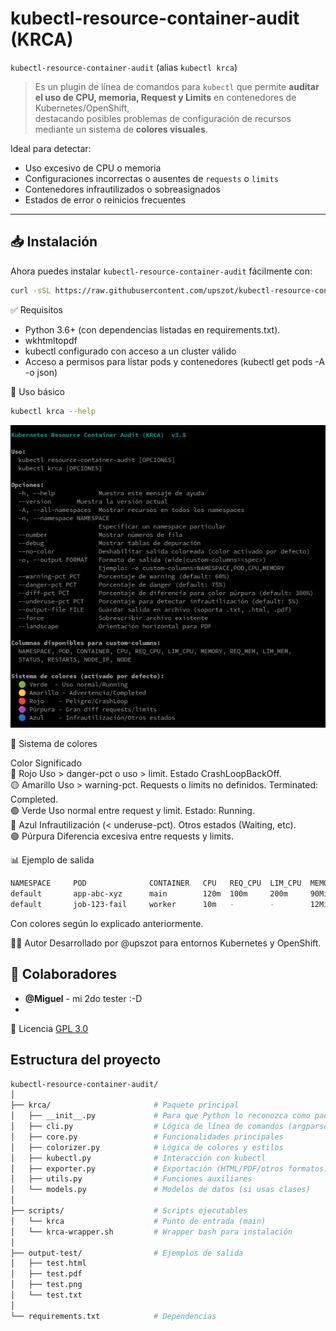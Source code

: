 # kubectl-resource-container-audit (KRCA)

`kubectl-resource-container-audit` (alias `kubectl krca`) 
> Es un plugin de línea de comandos para `kubectl` que permite **auditar el uso de CPU,  memoria, Request y Limits** en contenedores de Kubernetes/OpenShift, </br>
> destacando posibles problemas de configuración de recursos mediante un sistema de **colores visuales**.

Ideal para detectar:

- Uso excesivo de CPU o memoria
- Configuraciones incorrectas o ausentes de `requests` o `limits`
- Contenedores infrautilizados o sobreasignados
- Estados de error o reinicios frecuentes

---

## 📥 Instalación  
Ahora puedes instalar `kubectl-resource-container-audit` fácilmente con:  

```bash
curl -sSL https://raw.githubusercontent.com/upszot/kubectl-resource-container-audit/refs/heads/master/install.sh | bash
```

✅ Requisitos
 - Python 3.6+ (con dependencias listadas en requirements.txt).
 - wkhtmltopdf
 - kubectl configurado con acceso a un cluster válido
 - Acceso a permisos para listar pods y contenedores (kubectl get pods -A -o json)



🚀 Uso básico

```sh
kubectl krca --help
```
![KRCA en acción](.img/krca--help.png)

🎨 Sistema de colores

Color	Significado </br>
🔴 Rojo	Uso > danger-pct o uso > limit. Estado CrashLoopBackOff. </br>
🟡 Amarillo	Uso > warning-pct. Requests o limits no definidos. Terminated: Completed. </br>
🟢 Verde	Uso normal entre request y limit. Estado: Running. </br>
🔵 Azul	Infrautilización (< underuse-pct). Otros estados (Waiting, etc). </br>
🟣 Púrpura	Diferencia excesiva entre requests y limits. </br>



📊 Ejemplo de salida
```sh
NAMESPACE     POD              CONTAINER   CPU   REQ_CPU  LIM_CPU  MEMORY  REQ_MEM  LIM_MEM  STATUS        RESTARTS
default       app-abc-xyz      main        120m  100m     200m     90Mi    128Mi    512Mi    Running       0
default       job-123-fail     worker      10m   -        -        12Mi    -        -        CrashLoop...  4
```
Con colores según lo explicado anteriormente.


🧑‍💻 Autor
Desarrollado por @upszot para entornos Kubernetes y OpenShift.

## 👥 Colaboradores
- **@Miguel** - mi 2do tester :-D
- 

📄 Licencia
[GPL 3.0](./LICENSE)



## Estructura del proyecto

```sh
kubectl-resource-container-audit/
│
├── krca/                       # Paquete principal
│   ├── __init__.py             # Para que Python lo reconozca como paquete
│   ├── cli.py                  # Lógica de línea de comandos (argparse)
│   ├── core.py                 # Funcionalidades principales
│   ├── colorizer.py            # Lógica de colores y estilos
│   ├── kubectl.py              # Interacción con kubectl
│   ├── exporter.py             # Exportación (HTML/PDF/otros formatos)
│   ├── utils.py                # Funciones auxiliares
│   └── models.py               # Modelos de datos (si usas clases)
│
├── scripts/                    # Scripts ejecutables
│   └── krca                    # Punto de entrada (main)
│   └── krca-wrapper.sh         # Wrapper bash para instalación
│
├── output-test/                # Ejemplos de salida
│   ├── test.html
│   ├── test.pdf
│   ├── test.png
│   └── test.txt
│
└── requirements.txt            # Dependencias
```
